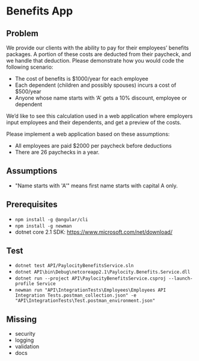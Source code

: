 # Benefits App

## Problem
We provide our clients with the ability to pay for their employees’ benefits packages. A portion of these costs are deducted from their paycheck, and we handle that deduction. Please demonstrate how you would code the following scenario:
* The cost of benefits is $1000/year for each employee
* Each dependent (children and possibly spouses) incurs a cost of $500/year
* Anyone whose name starts with ‘A’ gets a 10% discount, employee or dependent

We’d like to see this calculation used in a web application where employers input employees and their dependents, and get a preview of the costs.

Please implement a web application based on these assumptions:
* All employees are paid $2000 per paycheck before deductions
* There are 26 paychecks in a year.

## Assumptions
* "Name starts with 'A'" means first name starts with capital A only.

## Prerequisites
* `npm install -g @angular/cli`
* `npm install -g newman`
* dotnet core 2.1 SDK: https://www.microsoft.com/net/download/

## Test
* `dotnet test API/PaylocityBenefitsService.sln`
* `dotnet API\bin\Debug\netcoreapp2.1\Paylocity.Benefits.Service.dll`
* `dotnet run --project API\PaylocityBenefitsService.csproj --launch-profile Service`
* `newman run "API\IntegrationTests\Employees\Employees API Integration Tests.postman_collection.json" -e "API\IntegrationTests\Test.postman_environment.json"`

## Missing
* security
* logging
* validation
* docs